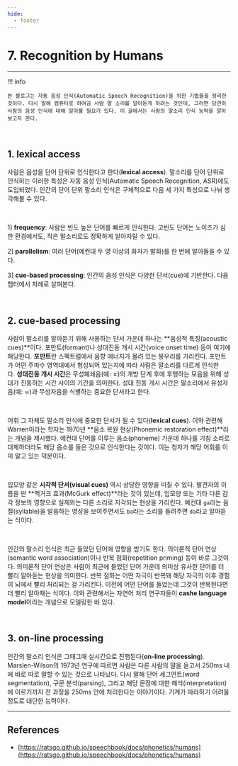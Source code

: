 ```yaml
---
hide:
  - footer
---
```


# 7. Recognition by Humans

---

!!! info

    본 블로그는 자동 음성 인식(Automatic Speech Recognition)을 위한 기법들을 정리한 것이다. 다시 말해 컴퓨터로 하여금 사람 말 소리를 알아듣게 하려는 것인데, 그러면 당연히 사람의 음성 인식에 대해 알아볼 필요가 있다. 이 글에서는 사람의 말소리 인식 능력을 알아보고자 한다.

<br/>

## 1. lexical access

사람은 음성을 단어 단위로 인식한다고 한다(**lexical access**). 말소리를 단어 단위로 인식하는 이러한 특성은 자동 음성 인식(Automatic Speech Recognition, ASR)에도 도입되었다. 인간의 단어 단위 말소리 인식은 구체적으로 다음 세 가지 특성으로 나눠 생각해볼 수 있다.

<br/>

1] **frequency**: 사람은 빈도 높은 단어를 빠르게 인식한다. 고빈도 단어는 노이즈가 심한 환경에서도, 작은 말소리로도 정확하게 알아차릴 수 있다.

2] **parallelism**: 여러 단어(예컨대 두 명 이상의 화자가 발화)를 한 번에 알아들을 수 있다.

3] **cue-based processing**: 인간의 음성 인식은 다양한 단서(cue)에 기반한다. 다음 챕터에서 차례로 살펴본다.

<br/>

## 2. cue-based processing

사람이 말소리를 알아듣기 위해 사용하는 단서 가운데 하나는 **음성적 특징(acoustic cues)**이다. 포만트(formant)나 성대진동 개시 시간(voice onset time) 등이 여기에 해당한다. **포만트**란 스펙트럼에서 음향 에너지가 몰려 있는 봉우리를 가리킨다. 포만트가 어떤 주파수 영역대에서 형성되어 있는지에 따라 사람은 말소리를 다르게 인식한다. **성대진동 개시 시간**은 무성폐쇄음(예: `ㅍ`)의 개방 단계 후에 후행하는 모음을 위해 성대가 진동하는 시간 사이의 기간을 의미한다. 성대 진동 개시 시간은 말소리에서 유성자음(예: `ㅂ`)과 무성자음을 식별하는 중요한 단서라고 한다.

<br/>

어휘 그 자체도 말소리 인식에 중요한 단서가 될 수 있다(**lexical cues**). 이와 관련해 Warren이라는 학자는 1970년 **음소 복원 현상(Phonemic restoration effect)**라는 개념을 제시했다. 예컨대 단어를 이루는 음소(phoneme) 가운데 하나를 기침 소리로 대체하더라도 해당 음소를 들은 것으로 인식한다는 것이다. 이는 청자가 해당 어휘를 이미 알고 있는 덕분이다.

<br/>

입모양 같은 **시각적 단서(visual cues)** 역시 상당한 영향을 미칠 수 있다. 발견자의 이름을 딴 **맥거크 효과(McGurk effect)**라는 것이 있는데, 입모양 또는 기타 다른 감각 정보의 영향으로 실제와는 다른 소리로 지각되는 현상을 가리킨다. 예컨대 `ga`라는 음절(syllable)을 발음하는 영상을 보여주면서도 `ba`라는 소리를 들려주면 `da`라고 알아듣는 식이다.

<br/>

인간의 말소리 인식은 최근 들었던 단어에 영향을 받기도 한다. 의미론적 단어 연상(semantic word association)이나 반복 점화(repetition priming) 등이 바로 그것이다. 의미론적 단어 연상은 사람이 최근에 들었던 단어 가운데 의미상 유사한 단어를 더 빨리 알아듣는 현상을 의미한다. 반복 점화는 어떤 자극이 반복돼 해당 자극의 이후 경험이 뇌에서 빨리 처리되는 걸 가리킨다. 이전에 어떤 단어를 들었는데 그것이 반복된다면 더 빨리 알아채는 식이다. 이와 관련해서는 자연어 처리 연구자들이 **cashe language model**이라는 개념으로 모델링한 바 있다.

<br/>

## 3. on-line processing

인간의 말소리 인식은 그때그때 실시간으로 진행된다(**on-line processing**). Marslen-Wilson의 1973년 연구에 따르면 사람은 다른 사람의 말을 듣고서 250ms 내에 바로 따로 말할 수 있는 것으로 나타났다. 다시 말해 단어 세그먼트(word segmentation), 구문 분석(parsing), 그리고 해당 문장에 대한 해석(interpretation)에 이르기까지 전 과정을 250ms 안에 처리한다는 이야기이다. 기계가 따라하기 어려울 정도로 대단한 능력이다.

---

## References

- [https://ratsgo.github.io/speechbook/docs/phonetics/humans](https://ratsgo.github.io/speechbook/docs/phonetics/humans)
